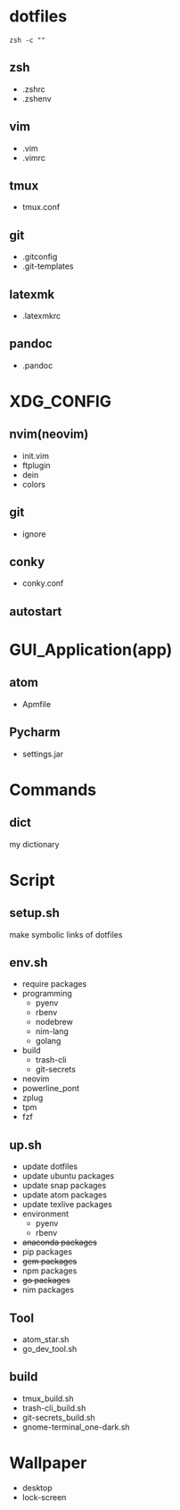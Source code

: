 # dotfiles
```
zsh -c ""
```
## zsh
- .zshrc
- .zshenv
## vim
- .vim
- .vimrc
## tmux
- tmux.conf
## git
- .gitconfig
- .git-templates
## latexmk
- .latexmkrc
## pandoc
- .pandoc

# XDG_CONFIG
## nvim(neovim)
- init.vim
- ftplugin
- dein
- colors
## git
- ignore
## conky
- conky.conf
## autostart

# GUI_Application(app)
## atom
- Apmfile
## Pycharm
- settings.jar

# Commands
## dict
my dictionary

# Script
## setup.sh
make symbolic links of dotfiles

## env.sh
- require packages
- programming
    - pyenv
    - rbenv
    - nodebrew
    - nim-lang
    - golang
- build
    - trash-cli
    - git-secrets
- neovim
- powerline_pont
- zplug
- tpm
- fzf

## up.sh
- update dotfiles
- update ubuntu packages
- update snap packages
- update atom packages
- update texlive packages
- environment
    - pyenv
    - rbenv
- ~~anaconda packages~~
- pip packages
- ~~gem packages~~
- npm packages
- ~~go packages~~
- nim packages

## Tool
- atom_star.sh
- go_dev_tool.sh

## build
- tmux_build.sh
- trash-cli_build.sh
- git-secrets_build.sh
- gnome-terminal_one-dark.sh

# Wallpaper
- desktop
- lock-screen

